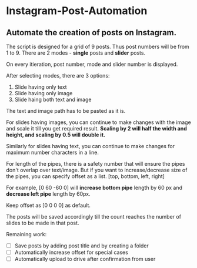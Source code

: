 # Instagram-Post-Automation

## Automate the creation of posts on Instagram.

The script is designed for a grid of 9 posts. Thus post numbers will be from 1 to 9. There are 2 modes - **single** posts and **slider** posts.

On every itieration, post number, mode and slider number is displayed.

After selecting modes, there are 3 options:
1. Slide having only text
2. Slide having only image
3. Slide haing both text and image

The text and image path has to be pasted as it is.

For slides having images, you can continue to make changes with the image and scale it till you get required result. **Scaling by 2 will half the width and height, and scaling by 0.5 will double it.** 

Similarly for slides having text, you can continue to make changes for maximum number characters in a line.

For length of the pipes, there is a safety number that will ensure the pipes don't overlap over text/image. But if you want to increase/decrease size of the pipes, you can specify offset as a list.
[top, bottom, left, right]

For example, [0 60 -60 0] will **increase bottom pipe** length by 60 px and **decrease left pipe** length by 60px.

Keep offset as [0 0 0 0] as default.

The posts will be saved accordingly till the count reaches the number of slides to be made in that post.

Remaining work:
- [ ] Save posts by adding post title and by creating a folder
- [ ] Automatically increase offset for special cases
- [ ] Automatically upload to drive after confirmation from user
